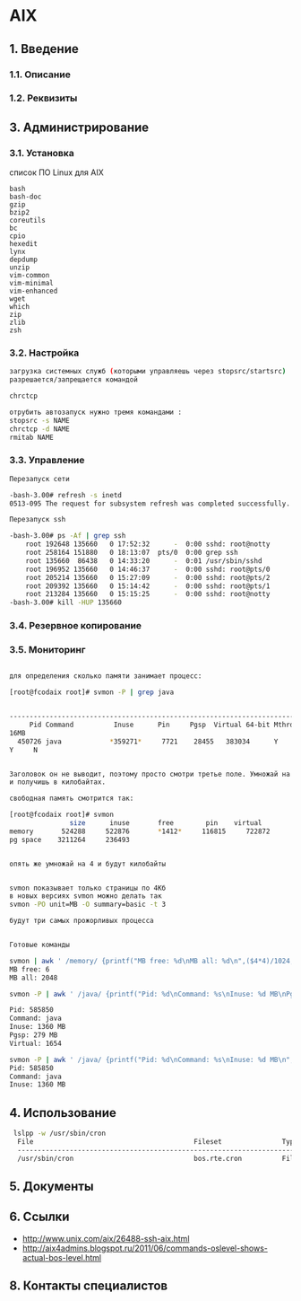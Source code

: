 # AIX

## 1. Введение

### 1.1. Описание

### 1.2. Реквизиты

## 3. Администрирование

### 3.1. Установка


список ПО Linux для AIX
```
bash
bash-doc
gzip
bzip2
coreutils
bc
cpio
hexedit
lynx
depdump
unzip
vim-common
vim-minimal
vim-enhanced
wget
which
zip
zlib
zsh
```

### 3.2. Настройка

```bash
загрузка системных служб (которыми управляешь через stopsrc/startsrc) 
разрешается/запрещается командой

chrctcp

отрубить автозапуск нужно тремя командами :
stopsrc -s NAME
chrctcp -d NAME
rmitab NAME
```

### 3.3. Управление

```bash
Перезапуск сети

-bash-3.00# refresh -s inetd
0513-095 The request for subsystem refresh was completed successfully.

Перезапуск ssh

-bash-3.00# ps -Af | grep ssh
    root 192648 135660   0 17:52:32      -  0:00 sshd: root@notty
    root 258164 151880   0 18:13:07  pts/0  0:00 grep ssh
    root 135660  86438   0 14:33:20      -  0:01 /usr/sbin/sshd
    root 196952 135660   0 14:46:37      -  0:00 sshd: root@pts/0
    root 205214 135660   0 15:27:09      -  0:00 sshd: root@pts/2
    root 209392 135660   0 15:14:42      -  0:00 sshd: root@pts/1
    root 213284 135660   0 15:15:25      -  0:00 sshd: root@notty
-bash-3.00# kill -HUP 135660

```
 
### 3.4. Резервное копирование

### 3.5. Мониторинг

```bash

для определения сколько памяти занимает процесс:

[root@fcodaix root]# svmon -P | grep java


-------------------------------------------------------------------------------
     Pid Command          Inuse      Pin     Pgsp  Virtual 64-bit Mthrd 
16MB
  450726 java            *359271*     7721    28455   383034      Y    
Y     N


Заголовок он не выводит, поэтому просто смотри третье поле. Умножай на 4
и получишь в килобайтах.

свободная память смотрится так:

[root@fcodaix root]# svmon
               size      inuse       free        pin    virtual
memory       524288     522876       *1412*     116815     722872
pg space    3211264     236493


опять же умножай на 4 и будут килобайты


svmon показывает только страницы по 4Кб
в новых версиях svmon можно делать так
svmon -PO unit=MB -O summary=basic -t 3

будут три самых прожорливых процесса

```

```bash

Готовые команды

svmon | awk ' /memory/ {printf("MB free: %d\nMB all: %d\n",($4*4)/1024,($2*4)/1024)}'
MB free: 6
MB all: 2048

svmon -P | awk ' /java/ {printf("Pid: %d\nCommand: %s\nInuse: %d MB\nPgsp: %d MB\nVirtual: %d\n",$1, $2, ($3*4)/1024 ,($5*4)/1024, ($6*4)/1024)}'

Pid: 585850
Command: java
Inuse: 1360 MB
Pgsp: 279 MB
Virtual: 1654

svmon -P | awk ' /java/ {printf("Pid: %d\nCommand: %s\nInuse: %d MB\n",$1, $2, ($3*4)/1024)}'
Pid: 585850
Command: java
Inuse: 1360 MB


```

## 4. Использование

```bash
 lslpp -w /usr/sbin/cron
  File                                        Fileset               Type
  ----------------------------------------------------------------------------
  /usr/sbin/cron                              bos.rte.cron          File

```

## 5. Документы

## 6. Ссылки

 * http://www.unix.com/aix/26488-ssh-aix.html
 * http://aix4admins.blogspot.ru/2011/06/commands-oslevel-shows-actual-bos-level.html


## 8. Контакты специалистов 
